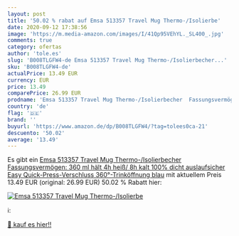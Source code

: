 ```yaml
---
layout: post
title: '50.02 % rabat auf Emsa 513357 Travel Mug Thermo-/Isolierbe'
date: 2020-09-12 17:38:56
image: 'https://m.media-amazon.com/images/I/41Qp95VEhYL._SL400_.jpg'
comments: true
category: ofertas
author: 'tole.es'
slug: 'B008TLGFW4-de Emsa 513357 Travel Mug Thermo-/Isolierbecher...'
sku: 'B008TLGFW4-de'
actualPrice: 13.49 EUR
currency: EUR
price: 13.49
comparePrice: 26.99 EUR
prodname: 'Emsa 513357 Travel Mug Thermo-/Isolierbecher  Fassungsvermögen: 360 ml  hält 4h heiß/ 8h kalt  100% dicht  auslaufsicher  Easy Quick-Press-Verschluss  360°-Trinköffnung  blau'
country: 'de'
flag: '🇩🇪'
brand: ''
buyurl: 'https://www.amazon.de/dp/B008TLGFW4/?tag=tolees0ca-21'
descuento: '50.02'
average: '13.49'
---
```


Es gibt ein [Emsa 513357 Travel Mug Thermo-/Isolierbecher  Fassungsvermögen: 360 ml  hält 4h heiß/ 8h kalt  100% dicht  auslaufsicher  Easy Quick-Press-Verschluss  360°-Trinköffnung  blau](https://www.amazon.de/dp/B008TLGFW4/?tag=tolees0ca-21) mit aktuellem Preis 13.49 EUR (original: 26.99 EUR) 50.02 % Rabatt hier:

[![Emsa 513357 Travel Mug Thermo-/Isolierbe](https://m.media-amazon.com/images/I/41Qp95VEhYL._SL400_.jpg)](https://www.amazon.de/dp/B008TLGFW4/?tag=tolees0ca-21)

ℹ️:


[🛒 kauf es hier!!](https://www.amazon.de/dp/B008TLGFW4/?tag=tolees0ca-21)
